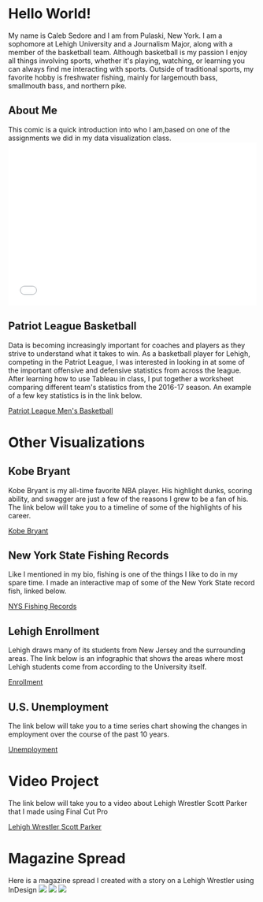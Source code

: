 <h1> Hello World!</h1>
<p1> My name is Caleb Sedore and I am from Pulaski, New York. I am a sophomore at Lehigh University and a Journalism Major, along with a member of the basketball team. Although basketball is my passion I enjoy all things involving sports, whether it's playing, watching, or learning you can always find me interacting with sports. Outside of traditional sports, my favorite hobby is freshwater fishing, mainly for largemouth bass, smallmouth bass, and northern pike.
<p></p>
<h2>About Me</h2>
<p1> This comic is a quick introduction into who I am,based on one of the assignments we did in my data visualization class.</p1>
<iframe src="//www.pixton.com/embed/f9mcst86" frameborder="0" width="100%" height="332" allowfullscreen></iframe>
<h2> Patriot League Basketball</h2>
<p1> Data is becoming increasingly important for coaches and players as they strive to understand what it takes to win. As a basketball player for Lehigh, competing in the Patriot League, I was interested in looking in at some of the important offensive and defensive statistics from across the league. After learning how to use Tableau in class, I put together a worksheet comparing different team's statistics from the 2016-17 season. An example of a few key statistics is in the link below.</p1>

<p></p>
<a href="https://calebsedore.github.io/basketball.html">Patriot League Men's Basketball</a>

<h1> Other Visualizations</h1>

<h2> Kobe Bryant</h2>

<p1>Kobe Bryant is my all-time favorite NBA player. His highlight dunks, scoring ability, and swagger are just a few of the reasons I grew to be a fan of his. The link below will take you to a timeline of some of the highlights of his career.</p1>

<p></p>

<a href="https://calebsedore.github.io/kobe.html">Kobe Bryant</a>

<h2> New York State Fishing Records</h2>

<p1> Like I mentioned in my bio, fishing is one of the things I like to do in my spare time. I made an interactive map of some of the New York State record fish, linked below.</p1>

<p></p>

<a href="https://calebsedore.github.io/fish.html">NYS Fishing Records</a>

<h2> Lehigh Enrollment</h2>

<p1> Lehigh draws many of its students from New Jersey and the surrounding areas. The link below is an infographic that shows the areas where most Lehigh students come from according to the University itself.</p1> 

<p></p>

<a href="https://calebsedore.github.io/enrollment.html">Enrollment</a>

<h2> U.S. Unemployment</h2>

<p1> The link below will take you to a time series chart showing the changes in employment over the course of the past 10 years.

<p></p>

<a href="https://calebsedore.github.io/unemployment.html">Unemployment</a>

<h1> Video Project </h1>
<p1> The link below will take you to a video about Lehigh Wrestler Scott Parker that I made using Final Cut Pro

<p></p>

<a href="https://drive.google.com/open?id=0B37TrS_of3-6Z0dfakxzZlFmNjQ">Lehigh Wrestler Scott Parker</a>

<h1> Magazine Spread</h1>
<p1> Here is a magazine spread I created with a story on a Lehigh Wrestler using InDesign
<img src="https://calebsedore.github.io/Parker1.jpg">
<img src="https://calebsedore.github.io/Parker2.jpg">
<img src="https://calebsedore.github.io/Parker3.jpg">
